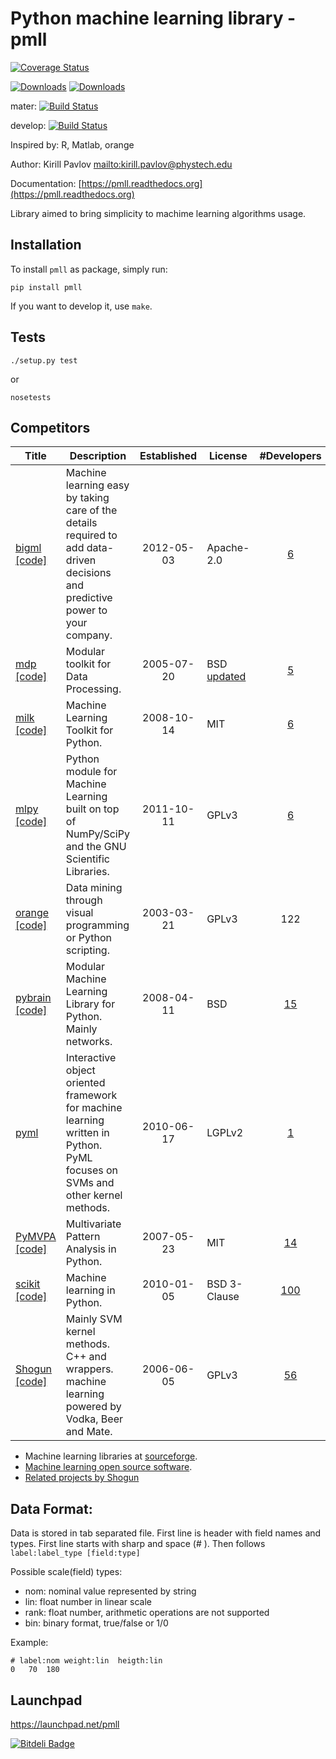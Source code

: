 # Python machine learning library - pmll

[![Coverage Status](https://coveralls.io/repos/pavlov99/pmll/badge.png)](https://coveralls.io/r/pavlov99/pmll)

[![Downloads](https://pypip.in/v/pmll/badge.png)](https://crate.io/packages/pmll)
[![Downloads](https://pypip.in/d/pmll/badge.png)](https://crate.io/packages/pmll)

mater: [![Build Status](https://travis-ci.org/pavlov99/pmll.png?branch=master)](https://travis-ci.org/pavlov99/pmll)

develop: [![Build Status](https://travis-ci.org/pavlov99/pmll.png?branch=develop)](https://travis-ci.org/pavlov99/pmll)

Inspired by: R, Matlab, orange

Author: Kirill Pavlov <mailto:kirill.pavlov@phystech.edu>

Documentation: [https://pmll.readthedocs.org](https://pmll.readthedocs.org)

Library aimed to bring simplicity to machime learning algorithms usage.

## Installation
To install `pmll` as package, simply run:

    pip install pmll

If you want to develop it, use `make`.

## Tests

    ./setup.py test

or

    nosetests

## Competitors

| Title | Description | Established | License | #Developers | #codelines |
|-------|-------------|:-----------:|---------|:-----------:|------------|
| [bigml](https://bigml.com/) [[code]](https://github.com/bigmlcom/python) | Machine learning easy by taking care of the details required to add data-driven decisions and predictive power to your company. | 2012-05-03 | Apache-2.0| [6](https://github.com/bigmlcom/python/blob/next/CONTRIBUTORS) | |
| [mdp](http://mdp-toolkit.sourceforge.net/) [[code]](https://github.com/mdp-toolkit/mdp-toolkit) | Modular toolkit for Data Processing. | 2005-07-20 | BSD [updated](http://mdp-toolkit.sourceforge.net/license.html) | [5](http://mdp-toolkit.sourceforge.net/development.html)
| [milk](http://luispedro.org/software/milk) [[code]](https://github.com/luispedro/milk/) | Machine Learning Toolkit for Python. | 2008-10-14 | MIT| [6](https://github.com/luispedro/milk/contributors) | |
| [mlpy](http://mlpy.sourceforge.net/) [[code]](http://sourceforge.net/p/mlpy/code/ci/default/tree/)| Python module for Machine Learning built on top of NumPy/SciPy and the GNU Scientific Libraries. | 2011-10-11 | GPLv3 | [6](http://mlpy.sourceforge.net/) | |
| [orange](http://orange.biolab.si/) [[code]](https://bitbucket.org/biolab/orange/src) | Data mining through visual programming or Python scripting. | 2003-03-21 | GPLv3 | 122 | |
| [pybrain](http://pybrain.org/) [[code]](https://github.com/pybrain/pybrain)| Modular Machine Learning Library for Python. Mainly networks. | 2008-04-11 | BSD | [15](https://github.com/pybrain/pybrain/contributors)
| [pyml](http://pyml.sourceforge.net/) | Interactive object oriented framework for machine learning written in Python. PyML focuses on SVMs and other kernel methods. | 2010-06-17 | LGPLv2 | [1](http://sourceforge.net/p/pyml/wiki/Home/) | |
| [PyMVPA](http://www.pymvpa.org/) [[code]](https://github.com/PyMVPA/PyMVPA) | Multivariate Pattern Analysis in Python. | 2007-05-23 | MIT | [14](https://github.com/PyMVPA/PyMVPA/contributors)
| [scikit](http://scikit-learn.org/stable/) [[code]](https://github.com/scikit-learn/scikit-learn)| Machine learning in Python. | 2010-01-05 | BSD 3-Clause |[100](https://github.com/scikit-learn/scikit-learn/contributors)
| [Shogun](http://shogun-toolbox.org/) [[code]](https://github.com/shogun-toolbox/shogun) | Mainly SVM kernel methods. C++ and wrappers. machine learning powered by Vodka, Beer and Mate. | 2006-06-05 | GPLv3 | [56](https://github.com/shogun-toolbox/shogun/contributors) | |

* Machine learning libraries at [sourceforge](http://sourceforge.net/directory/science-engineering/ai/machinelearning/os:mac/freshness:recently-updated/).
* [Machine learning open source software](http://mloss.org/software/).
* [Related projects by Shogun](http://shogun-toolbox.org/page/about/related)

## Data Format:
Data is stored in tab separated file. First line is header with field names and types. First line starts with sharp and space (# ). Then follows `label:label_type [field:type]`

Possible scale(field) types:

* nom:  nominal value represented by string
* lin:  float number in linear scale
* rank: float number, arithmetic operations are not supported
* bin:  binary format, true/false or 1/0

Example:

    # label:nom	weight:lin	heigth:lin
    0	70	180

## Launchpad
https://launchpad.net/pmll


[![Bitdeli Badge](https://d2weczhvl823v0.cloudfront.net/pavlov99/pmll/trend.png)](https://bitdeli.com/free "Bitdeli Badge")

